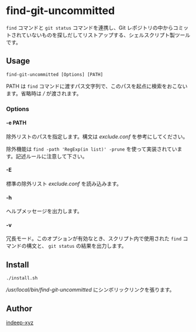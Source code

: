 find-git-uncommitted
====

`find` コマンドと `git status` コマンドを連携し、Git レポジトリの中からコミットされていないものを探しだしてリストアップする、シェルスクリプト製ツールです。

## Usage

```
find-git-uncommitted [Options] [PATH]
```

PATH は `find` コマンドに渡すパス文字列で、このパスを起点に検索をおこないます。省略時は _/_ が渡されます。

### Options

#### -e PATH

除外リストのパスを指定します。構文は _exclude.conf_ を参考にしてください。

除外機能は `find -path 'RegExp(in list)' -prune` を使って実装されています。記述ルールに注意して下さい。

#### -E

標準の除外リスト _exclude.conf_ を読み込みます。

#### -h

ヘルプメッセージを出力します。

#### -v

冗長モード。このオプションが有効なとき、スクリプト内で使用された `find` コマンドの構文と、 `git status` の結果を出力します。

## Install

```
./install.sh
```

_/usr/local/bin/find-git-uncommitted_ にシンボリックリンクを張ります。

## Author

[indeep-xyz](http://indeep.xyz/)
